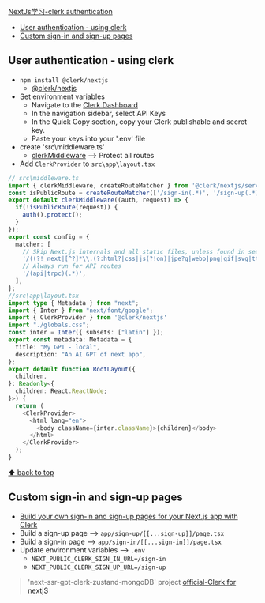 [NextJs学习-clerk authentication](#top)

- [User authentication - using clerk](#user-authentication---using-clerk)
- [Custom sign-in and sign-up pages](#custom-sign-in-and-sign-up-pages)

 ## User authentication - using clerk

- `npm install @clerk/nextjs`
  - [@clerk/nextjs](https://clerk.com/docs/quickstarts/nextjs)
- Set environment variables
  - Navigate to the [Clerk Dashboard](https://dashboard.clerk.com/apps/app_2k86GH317bJ7TbzCOm2QwHJMJg3/instances/ins_2k86GL9Z0NP0ySw728Jtl8XMkC1)
  - In the navigation sidebar, select API Keys
  - In the Quick Copy section, copy your Clerk publishable and secret key.
  - Paste your keys into your '.env' file
- create 'src\middleware.ts'
  - [clerkMiddleware](https://clerk.com/docs/references/nextjs/clerk-middleware) --> Protect all routes
- Add `ClerkProvider` to `src\app\layout.tsx`

```ts
// src\middleware.ts
import { clerkMiddleware, createRouteMatcher } from '@clerk/nextjs/server'
const isPublicRoute = createRouteMatcher(['/sign-in(.*)', '/sign-up(.*)']);
export default clerkMiddleware((auth, request) => {
  if(!isPublicRoute(request)) {
    auth().protect();
  }
});
export const config = {
  matcher: [
    // Skip Next.js internals and all static files, unless found in search params
    '/((?!_next|[^?]*\\.(?:html?|css|js(?!on)|jpe?g|webp|png|gif|svg|ttf|woff2?|ico|csv|docx?|xlsx?|zip|webmanifest)).*)',
    // Always run for API routes
    '/(api|trpc)(.*)',
  ],
};
//src\app\layout.tsx
import type { Metadata } from "next";
import { Inter } from "next/font/google";
import { ClerkProvider } from '@clerk/nextjs'
import "./globals.css";
const inter = Inter({ subsets: ["latin"] });
export const metadata: Metadata = {
  title: "My GPT - local",
  description: "An AI GPT of next app",
};
export default function RootLayout({
  children,
}: Readonly<{
  children: React.ReactNode;
}>) {
  return (
    <ClerkProvider>
      <html lang="en">
        <body className={inter.className}>{children}</body>
      </html>
    </ClerkProvider>
  );
}
```

[⬆ back to top](#top)

## Custom sign-in and sign-up pages

- [Build your own sign-in and sign-up pages for your Next.js app with Clerk](https://clerk.com/docs/references/nextjs/custom-signup-signin-pages?_gl=1*1cxt5b6*_gcl_au*Nzk1OTc5NzMxLjE3MjI0NzE3NDg.*_ga*MTM4ODgwNTI2Mi4xNzIyNDcxNzQ4*_ga_1WMF5X234K*MTcyMjY1MjU0MS4yLjEuMTcyMjY1Mjc1Ni4wLjAuMA..)
- Build a sign-up page --> `app/sign-up/[[...sign-up]]/page.tsx`
- Build a sign-in page --> `app/sign-in/[[...sign-in]]/page.tsx`
- Update environment variables --> `.env`
  - `NEXT_PUBLIC_CLERK_SIGN_IN_URL=/sign-in`
  - `NEXT_PUBLIC_CLERK_SIGN_UP_URL=/sign-up`


> 'next-ssr-gpt-clerk-zustand-mongoDB' project
> [official-Clerk for nextjS](https://clerk.com/docs/quickstarts/nextjs)
